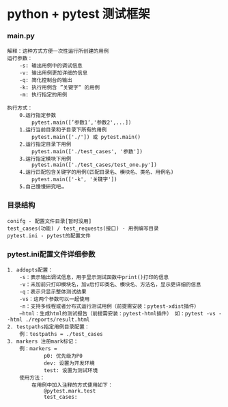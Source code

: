 # python + pytest 测试框架

### main.py
    解释：这种方式方便一次性运行所创建的用例
    运行参数：
        -s: 输出用例中的调试信息
        -v: 输出用例更加详细的信息
        -q: 简化控制台的输出
        -k: 执行用例含 ”关键字“ 的用例
        -m: 执行指定的用例
    
    执行方式：
        0.运行指定参数
            pytest.main([’参数1‘,'参数2',...])
        1.运行当前目录和子目录下所有的用例
            pytest.main(['./']) 或 pytest.main()
        2.运行指定目录下用例
            pytest.main(['./test_cases', '参数'])
        3.运行指定模块下用例
            pytest.main(['./test_cases/test_one.py'])
        4.运行匹配包含关键字的用例(匹配目录名、模块名、类名、用例名)
            pytest.main(['-k', '关键字'])
        5.自己慢慢研究吧…

### 目录结构
    conifg - 配置文件目录[暂时没用]
    test_cases(功能) / test_requests(接口) - 用例编写目录
    pytest.ini - pytest的配置文件

### pytest.ini配置文件详细参数
    1. addopts配置：
        -s：表示输出调试信息，用于显示测试函数中print()打印的信息
        -v：未加前只打印模块名，加v后打印类名、模块名、方法名，显示更详细的信息
        -q：表示只显示整体测试结果
        -vs：这两个参数可以一起使用
        -n：支持多线程或者分布式运行测试用例（前提需安装：pytest-xdist插件）
        –html：生成html的测试报告（前提需安装：pytest-html插件） 如：pytest -vs --html ./reports/result.html
    2. testpaths指定用例目录配置：
        例：testpaths = ./test_cases
    3. markers 注册mark标记：
        例：markers = 
                p0: 优先级为P0
                dev: 设置为开发环境
                test: 设置为测试环境
        使用方法：
            在用例中加入注释的方式使用如下：
                @pytest.mark.test
                test_cases: